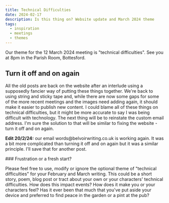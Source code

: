 ```yaml
---
title: Technical Difficulties
date: 2024-02-17
description: Is this thing on? Website update and March 2024 theme
tags:
  - inspiration
  - meetings
  - themes
---
```


Our theme for the 12 March 2024 meeting is "technical difficulties". See you at 8pm in the Parish Room, Bottesford. 

## Turn it off and on again


All the old posts are back on the website after an interlude using a supposedly fancier way of putting these things together. We're back to using string and sticky tape and, while there are now some gaps for some of the more recent meetings and the images need adding again, it should make it easier to publish new content. I could blame all of these things on technical difficulties, but it might be more accurate to say I was being difficult with technology. The next thing will be to reinstate the custom email address. I'm sure the solution to that will be similar to fixing the website - turn it off and on again.
<p><b>Edit 20/2/24:</b> our email words@belvoirwriting.co.uk is working again. It was a bit more complicated than turning it off and on again but it was a similar principle. I'll save that for another post.</p>
### Frustration or a fresh start? 

Please feel free to use, modify or ignore the optional theme of "technical difficulties" for your February and March writing. This could be a short story, poem, blog post or tract about your own  or your characters' technical difficulties. How does this impact events? How does it make you or your characters feel? Has it ever been that much that you've put aside your device and preferred to find peace in the garden or a pint at the pub?